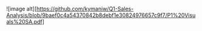 ![image alt][https://github.com/kymaniw/Q1-Sales-Analysis/blob/9baef0c4a54370842b8debf1e30824976657c9f7/P1%20Visuals%20SA.pdf]
